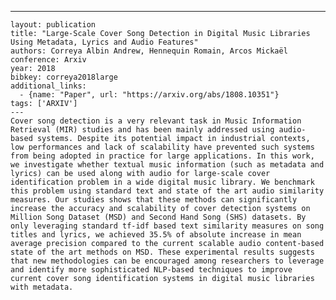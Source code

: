 ---
    layout: publication
    title: "Large-Scale Cover Song Detection in Digital Music Libraries Using Metadata, Lyrics and Audio Features"
    authors: Correya Albin Andrew, Hennequin Romain, Arcos Mickaël
    conference: Arxiv
    year: 2018
    bibkey: correya2018large
    additional_links:
      - {name: "Paper", url: "https://arxiv.org/abs/1808.10351"}
    tags: ['ARXIV']
    ---
    Cover song detection is a very relevant task in Music Information Retrieval (MIR) studies and has been mainly addressed using audio-based systems. Despite its potential impact in industrial contexts, low performances and lack of scalability have prevented such systems from being adopted in practice for large applications. In this work, we investigate whether textual music information (such as metadata and lyrics) can be used along with audio for large-scale cover identification problem in a wide digital music library. We benchmark this problem using standard text and state of the art audio similarity measures. Our studies shows that these methods can significantly increase the accuracy and scalability of cover detection systems on Million Song Dataset (MSD) and Second Hand Song (SHS) datasets. By only leveraging standard tf-idf based text similarity measures on song titles and lyrics, we achieved 35.5% of absolute increase in mean average precision compared to the current scalable audio content-based state of the art methods on MSD. These experimental results suggests that new methodologies can be encouraged among researchers to leverage and identify more sophisticated NLP-based techniques to improve current cover song identification systems in digital music libraries with metadata.